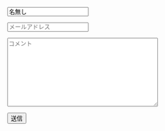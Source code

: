 <form action="https://docs.google.com/forms/d/e/1FAIpQLSdPjTJXCzGmFFpnNbmqMXLEgu4fG9qRlMmm9R5vNTwFpCnKhQ/formResponse" target="hidden_iframe" method="post" onsubmit="return test(this.wcheck.value)">
<p><input name="entry.1596121047" placeholder="名前" value="名無し" required></p>
<p><input name="entry.1596121047" placeholder="メールアドレス" type="email"></p>
<p><textarea name="entry.1596121047" placeholder="コメント" rows="10" cols="40" maxlength="400" id="wcheck" required></textarea></p>
<input type="submit" id="submitbutton" value="送信">
</form>
<script type="text/javascript">
var NGComments = ["死ね","バカ",".exe"]; // 簡易的なNGワードの設定
var regex = new RegExp(NGComments.join("|"));
function test(wcheck) {
	if (wcheck.match(regex) != null) {
		alert("ERROR: コメントにNGワードが含まれています");
		return false;
	}
	document.getElementById("submitbutton").disabled = true;
	textareas = document.getElementsByTagName('textarea');
	for(var i=0 ;i < textareas.length ;i ++ ){
		textareas[i].value = textareas[i].value.replace( /</g ,'&lt;' );
	}
	inputs = document.getElementsByTagName('input');
	for(var i=0 ;i < inputs.length ;i ++ ){
		inputs[i].value = inputs[i].value.replace( /</g ,'&lt;' );
	}
	return submitted=!0;
}
</script>
